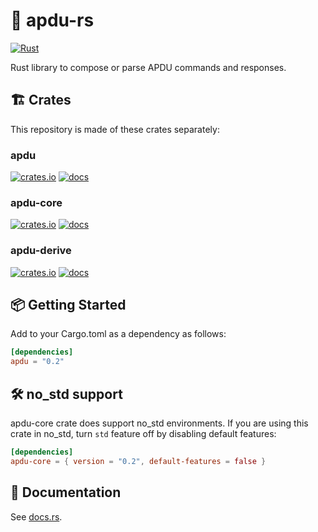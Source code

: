 # 🦀 apdu-rs
[![Rust](https://github.com/siketyan/apdu-rs/actions/workflows/rust.yml/badge.svg)](https://github.com/siketyan/apdu-rs/actions/workflows/rust.yml)

Rust library to compose or parse APDU commands and responses.

## 🏗 Crates
This repository is made of these crates separately:

### apdu
[![crates.io](https://img.shields.io/crates/v/apdu.svg)](https://crates.io/crates/apdu)
[![docs](https://docs.rs/apdu/badge.svg)](https://docs.rs/apdu/)

### apdu-core
[![crates.io](https://img.shields.io/crates/v/apdu-core.svg)](https://crates.io/crates/apdu-core)
[![docs](https://docs.rs/apdu-core/badge.svg)](https://docs.rs/apdu-core/)

### apdu-derive
[![crates.io](https://img.shields.io/crates/v/apdu-derive.svg)](https://crates.io/crates/apdu-derive)
[![docs](https://docs.rs/apdu-derive/badge.svg)](https://docs.rs/apdu-derive/)

## 📦 Getting Started
Add to your Cargo.toml as a dependency as follows:
```toml
[dependencies]
apdu = "0.2"
```

## 🛠 no_std support
apdu-core crate does support no_std environments.
If you are using this crate in no_std, turn `std` feature off by disabling default features:

```toml
[dependencies]
apdu-core = { version = "0.2", default-features = false }
```

## 📄 Documentation
See [docs.rs](https://docs.rs/apdu/).
